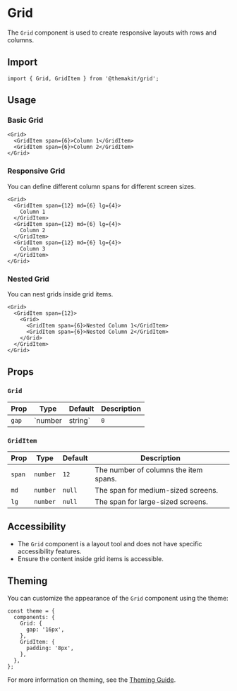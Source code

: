 # Grid

The `Grid` component is used to create responsive layouts with rows and columns.

## Import

```tsx
import { Grid, GridItem } from '@themakit/grid';
```

## Usage

### Basic Grid

```tsx
<Grid>
  <GridItem span={6}>Column 1</GridItem>
  <GridItem span={6}>Column 2</GridItem>
</Grid>
```

### Responsive Grid

You can define different column spans for different screen sizes.

```tsx
<Grid>
  <GridItem span={12} md={6} lg={4}>
    Column 1
  </GridItem>
  <GridItem span={12} md={6} lg={4}>
    Column 2
  </GridItem>
  <GridItem span={12} md={6} lg={4}>
    Column 3
  </GridItem>
</Grid>
```

### Nested Grid

You can nest grids inside grid items.

```tsx
<Grid>
  <GridItem span={12}>
    <Grid>
      <GridItem span={6}>Nested Column 1</GridItem>
      <GridItem span={6}>Nested Column 2</GridItem>
    </Grid>
  </GridItem>
</Grid>
```

## Props

### `Grid`

| Prop         | Type                | Default   | Description                                      |
|--------------|---------------------|-----------|--------------------------------------------------|
| `gap`        | `number | string`   | `0`       | The gap between grid items.                     |

### `GridItem`

| Prop         | Type                | Default   | Description                                      |
|--------------|---------------------|-----------|--------------------------------------------------|
| `span`       | `number`            | `12`      | The number of columns the item spans.           |
| `md`         | `number`            | `null`    | The span for medium-sized screens.              |
| `lg`         | `number`            | `null`    | The span for large-sized screens.               |

## Accessibility

- The `Grid` component is a layout tool and does not have specific accessibility features.
- Ensure the content inside grid items is accessible.

## Theming

You can customize the appearance of the `Grid` component using the theme:

```tsx
const theme = {
  components: {
    Grid: {
      gap: '16px',
    },
    GridItem: {
      padding: '8px',
    },
  },
};
```

For more information on theming, see the [Theming Guide](../../../theming/overview).